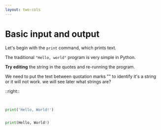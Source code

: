 ```yaml
---
layout: two-cols
---
```


# Basic input and output

Let's begin with the `print` command, which prints text.

The traditional `"Hello, world"` program is very simple in Python.

<v-click>

<span v-mark.box.red="1">**Try editing** </span> the string in the quotes and re-running the program.

</v-click>

<v-click>

We need to put the text between <span v-mark.highlight.yellow="3">quotation marks ""</span> to identify it's a string or it <span v-mark.highlight.yellow="3"> will not work. </span>
we will see later what strings are?

</v-click>

::right::
<br/>
<br/>

```py  {monaco-run} {height:'70px'}

print('Hello, World!')

```
<v-click at='+1'>

```py {monaco-run} {height:'70px'}

print(Hello, World!)

```
</v-click>